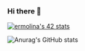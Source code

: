 ### Hi there 👋

[![ermolina's 42 stats](https://badge42.vercel.app/api/v2/cllk7tgu4000608l9539twx7u/stats?cursusId=21&coalitionId=330)](https://github.com/emolina7)

![Anurag's GitHub stats](https://github-readme-stats-emolina7.vercel.app/api?username=anuraghazra&show_icons=true&theme=radical)
